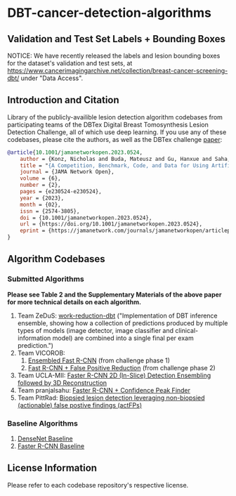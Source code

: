 # DBT-cancer-detection-algorithms

## Validation and Test Set Labels + Bounding Boxes
NOTICE: We have recently released the labels and lesion bounding boxes for the dataset's validation and test sets, at https://www.cancerimagingarchive.net/collection/breast-cancer-screening-dbt/ under "Data Access".

## Introduction and Citation
Library of the publicly-availible lesion detection algorithm codebases from participating teams of the DBTex Digital Breast Tomosynthesis Lesion Detection Challenge, all of which use deep learning. If you use any of these codebases, please cite the authors, as well as the DBTex challenge [paper](https://jamanetwork.com/journals/jamanetworkopen/fullarticle/2801740):
```bib
@article{10.1001/jamanetworkopen.2023.0524,
    author = {Konz, Nicholas and Buda, Mateusz and Gu, Hanxue and Saha, Ashirbani and Yang, Jichen and Chłędowski, Jakub and Park, Jungkyu and Witowski, Jan and Geras, Krzysztof J. and Shoshan, Yoel and Gilboa-Solomon, Flora and Khapun, Daniel and Ratner, Vadim and Barkan, Ella and Ozery-Flato, Michal and Martí, Robert and Omigbodun, Akinyinka and Marasinou, Chrysostomos and Nakhaei, Noor and Hsu, William and Sahu, Pranjal and Hossain, Md Belayat and Lee, Juhun and Santos, Carlos and Przelaskowski, Artur and Kalpathy-Cramer, Jayashree and Bearce, Benjamin and Cha, Kenny and Farahani, Keyvan and Petrick, Nicholas and Hadjiiski, Lubomir and Drukker, Karen and Armato, Samuel G., III and Mazurowski, Maciej A.},
    title = "{A Competition, Benchmark, Code, and Data for Using Artificial Intelligence to Detect Lesions in Digital Breast Tomosynthesis}",
    journal = {JAMA Network Open},
    volume = {6},
    number = {2},
    pages = {e230524-e230524},
    year = {2023},
    month = {02},
    issn = {2574-3805},
    doi = {10.1001/jamanetworkopen.2023.0524},
    url = {https://doi.org/10.1001/jamanetworkopen.2023.0524},
    eprint = {https://jamanetwork.com/journals/jamanetworkopen/articlepdf/2801740/konz\_2023\_oi\_230034\_1676399873.35447.pdf},
}
```
## Algorithm Codebases

### Submitted Algorithms
**Please see Table 2 and the Supplementary Materials of the above paper for more technical details on each algorithm.**

1. Team ZeDuS: [work-reduction-dbt](https://github.com/IBM/work-reduction-dbt) ("Implementation of DBT inference ensemble, showing how a collection of predictions produced by multiple types of models (image detector, image classifier and clinical-information model) are combined into a single final per exam prediction.")
2. Team VICOROB:
    1. [Ensembled Fast R-CNN](https://github.com/ICEBERG-VICOROB/vicorob_DBT_Challenge) (from challenge phase 1)
    2. [Fast R-CNN + False Positive Reduction](https://github.com/ICEBERG-VICOROB/DBT_phase2) (from challenge phase 2)
3. Team UCLA-MII: [Faster R-CNN 2D (In-Slice) Detection Ensembling followed by 3D Reconstruction](https://github.com/aguron/DBTex)
4. Team pranjalsahu: [Faster R-CNN + Confidence Peak Finder](https://github.com/PranjalSahu/DBTNet)
5. Team PittRad: [Biopsied lesion detection leveraging non-biopsied (actionable) false postive findings (actFPs)](https://github.com/IRL-UP/TeamPittRad-DBTex1)

### Baseline Algorithms
1. [DenseNet Baseline](https://github.com/mazurowski-lab/duke-dbt-data)
2. [Faster R-CNN Baseline](https://github.com/mazurowski-lab/DBTex-baseline)

## License Information
Please refer to each codebase repository's respective license.
